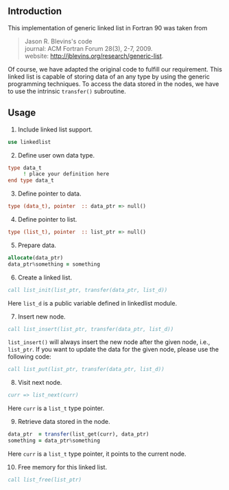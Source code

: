 ## Introduction

This implementation of generic linked list in Fortran 90 was taken from

> Jason R. Blevins's code<br/>
> journal: ACM Fortran Forum 28(3), 2-7, 2009.<br/>
> website: http://jblevins.org/research/generic-list.

Of course, we have adapted the original code to fulfill our requirement. This linked list is capable of storing data of an any type by using the generic programming techniques. To access the data stored in the nodes, we have to use the intrinsic `transfer()` subroutine.

## Usage

1. Include linked list support.

```fortran
use linkedlist
```

2. Define user own data type.

```fortran
type data_t
     ! place your definition here
end type data_t
```

3. Define pointer to data.

```fortran
type (data_t), pointer  :: data_ptr => null()
```

4. Define pointer to list.

```fortran
type (list_t), pointer  :: list_ptr => null()
```

5. Prepare data.

```fortran
allocate(data_ptr)
data_ptr%something = something
```

6. Create a linked list.

```fortran
call list_init(list_ptr, transfer(data_ptr, list_d))
```

Here `list_d` is a public variable defined in linkedlist module.

7. Insert new node.

```fortran
call list_insert(list_ptr, transfer(data_ptr, list_d))
```

`list_insert()` will always insert the new node after the given node, i.e., `list_ptr`. If you want to update the data for the given node, please use the following code:

```fortran
call list_put(list_ptr, transfer(data_ptr, list_d))
```

8. Visit next node.

```fortran
curr => list_next(curr)
```

Here `curr` is a `list_t` type pointer.

9. Retrieve data stored in the node.

```fortran
data_ptr  = transfer(list_get(curr), data_ptr)
something = data_ptr%something
```

Here `curr` is a `list_t` type pointer, it points to the current node.

10. Free memory for this linked list.

```fortran
call list_free(list_ptr)
```
